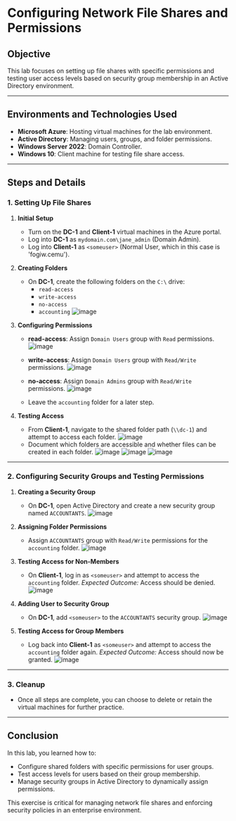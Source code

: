 # **Configuring Network File Shares and Permissions**

## **Objective**
This lab focuses on setting up file shares with specific permissions and testing user access levels based on security group membership in an Active Directory environment.

---

## **Environments and Technologies Used**
- **Microsoft Azure**: Hosting virtual machines for the lab environment.
- **Active Directory**: Managing users, groups, and folder permissions.
- **Windows Server 2022**: Domain Controller.
- **Windows 10**: Client machine for testing file share access.

---

## **Steps and Details**

### **1. Setting Up File Shares**
1. **Initial Setup**
   - Turn on the **DC-1** and **Client-1** virtual machines in the Azure portal.
   - Log into **DC-1** as `mydomain.com\jane_admin` (Domain Admin).
   - Log into **Client-1** as `<someuser>` (Normal User, which in this case is 'fogiw.cemu').

2. **Creating Folders**
   - On **DC-1**, create the following folders on the `C:\` drive:
     - `read-access`
     - `write-access`
     - `no-access`
     - `accounting`
       ![image](https://github.com/user-attachments/assets/78bdf081-cdcc-433b-928b-abd7500d079b)


3. **Configuring Permissions**
   - **read-access**: Assign `Domain Users` group with `Read` permissions.
     ![image](https://github.com/user-attachments/assets/8828bb51-2a3e-47be-a342-65248d5a8ec9)

   - **write-access**: Assign `Domain Users` group with `Read/Write` permissions.
     ![image](https://github.com/user-attachments/assets/04fa2a0a-1c31-48c0-9dca-acdc21b6b4e8)

   - **no-access**: Assign `Domain Admins` group with `Read/Write` permissions.
     ![image](https://github.com/user-attachments/assets/bd898112-4a20-444d-bed1-0b3959731957)

   - Leave the `accounting` folder for a later step.

4. **Testing Access**
   - From **Client-1**, navigate to the shared folder path (`\\dc-1`) and attempt to access each folder.
      ![image](https://github.com/user-attachments/assets/59ef28c9-bde1-4573-a853-7239acce3780)
   - Document which folders are accessible and whether files can be created in each folder.
     ![image](https://github.com/user-attachments/assets/7ff768ba-2969-48c8-a53e-6e0fee2a8f5a)
     ![image](https://github.com/user-attachments/assets/5a22e971-2722-4221-8e26-2cf4ceaa72fe)
     ![image](https://github.com/user-attachments/assets/65fb824e-7634-422e-b7c0-447f3088e151)
 


---

### **2. Configuring Security Groups and Testing Permissions**
1. **Creating a Security Group**
   - On **DC-1**, open Active Directory and create a new security group named `ACCOUNTANTS`.
     ![image](https://github.com/user-attachments/assets/f31e2b8a-4b49-4cc9-ab53-72331c0d7b84)


2. **Assigning Folder Permissions**
   - Assign `ACCOUNTANTS` group with `Read/Write` permissions for the `accounting` folder.
     ![image](https://github.com/user-attachments/assets/c14df886-63ec-4c36-9f54-1ae18f7c3913)

     

3. **Testing Access for Non-Members**
   - On **Client-1**, log in as `<someuser>` and attempt to access the `accounting` folder.
     _Expected Outcome:_ Access should be denied.
     ![image](https://github.com/user-attachments/assets/874a5cf4-d874-4e1e-b49c-2f896cf04097)


4. **Adding User to Security Group**
   - On **DC-1**, add `<someuser>` to the `ACCOUNTANTS` security group.
     ![image](https://github.com/user-attachments/assets/1ce9d752-9907-41a9-b6ef-c7adaba3afb2)


5. **Testing Access for Group Members**
   - Log back into **Client-1** as `<someuser>` and attempt to access the `accounting` folder again.
     _Expected Outcome:_ Access should now be granted.
     ![image](https://github.com/user-attachments/assets/f0182ee5-8cf0-4ee0-a3f5-03c9ba575f29)


---

### **3. Cleanup**
- Once all steps are complete, you can choose to delete or retain the virtual machines for further practice.

---

## **Conclusion**
In this lab, you learned how to:
- Configure shared folders with specific permissions for user groups.
- Test access levels for users based on their group membership.
- Manage security groups in Active Directory to dynamically assign permissions.

This exercise is critical for managing network file shares and enforcing security policies in an enterprise environment.
